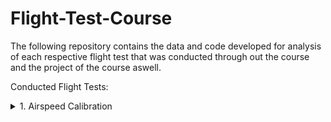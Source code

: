 # Flight-Test-Course
The following repository contains the data and code developed for analysis of each respective flight test that was conducted through out the course and the project of the course aswell.

Conducted Flight Tests:

<details>
<summary> 1. Airspeed Calibration</summary>

Objective: Determine airspeed calibration for the C172S-G1000 using the Global Positioning System Method.  

Associated Risks:

![](Imgs/Risks.PNG)
Probability | Severity | Event
| :---: | :---: | :---:
Emxtremely Improbable  | Catastrophic | Midair Collision
Remote  | Hazardous | Engine Failure
Improbable  | Catastrophic | Pilot Incapacitation
Remote  | Hazardous | Bird Strike
</details>
